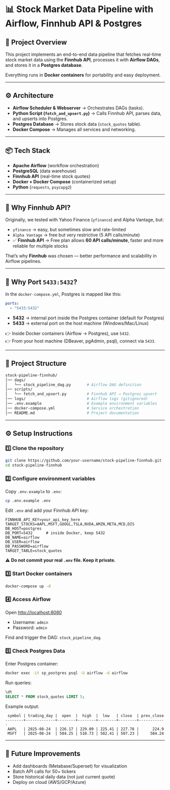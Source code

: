 # 📊 Stock Market Data Pipeline with Airflow, Finnhub API & Postgres

## 🚀 Project Overview
This project implements an end-to-end data pipeline that fetches real-time stock market data using the **Finnhub API**, processes it with **Airflow DAGs**, and stores it in a **Postgres database**.

Everything runs in **Docker containers** for portability and easy deployment.

---

## ⚙️ Architecture
- **Airflow Scheduler & Webserver** → Orchestrates DAGs (tasks).  
- **Python Script (`fetch_and_upsert.py`)** → Calls Finnhub API, parses data, and upserts into Postgres.  
- **Postgres Database** → Stores stock data (`stock_quotes` table).  
- **Docker Compose** → Manages all services and networking.  

---

## 📦 Tech Stack
- **Apache Airflow** (workflow orchestration)  
- **PostgreSQL** (data warehouse)  
- **Finnhub API** (real-time stock quotes)  
- **Docker + Docker Compose** (containerized setup)  
- **Python** (`requests`, `psycopg2`)  

---

## 🔑 Why Finnhub API?
Originally, we tested with Yahoo Finance (`yfinance`) and Alpha Vantage, but:  
- `yfinance` → easy, but sometimes slow and rate-limited  
- `Alpha Vantage` → free but very restrictive (5 API calls/minute)  
- ✅ **Finnhub API** → Free plan allows **60 API calls/minute**, faster and more reliable for multiple stocks  

That’s why **Finnhub** was chosen — better performance and scalability in Airflow pipelines.  

---

## 🔌 Why Port `5433:5432`?
In the `docker-compose.yml`, Postgres is mapped like this:

```yaml
ports:
  - "5433:5432"
```

- **5432** → internal port inside the Postgres container (default for Postgres)  
- **5433** → external port on the host machine (Windows/Mac/Linux)  

👉 Inside Docker containers (Airflow → Postgres), use `5432`.  
👉 From your host machine (DBeaver, pgAdmin, psql), connect via `5433`.  

---

## 📂 Project Structure
```bash
stock-pipeline-finnhub/
│── dags/
│   └── stock_pipeline_dag.py       # Airflow DAG definition
│── scripts/
│   └── fetch_and_upsert.py         # Finnhub API → Postgres upsert
│── logs/                           # Airflow logs (gitignored)
│── .env.example                    # Example environment variables
│── docker-compose.yml              # Service orchestration
│── README.md                       # Project documentation
```

---

## ⚙️ Setup Instructions

### 1️⃣ Clone the repository
```bash
git clone https://github.com/your-username/stock-pipeline-finnhub.git
cd stock-pipeline-finnhub
```

### 2️⃣ Configure environment variables
Copy `.env.example` to `.env`:
```bash
cp .env.example .env
```
Edit `.env` and add your Finnhub API key:
```env
FINNHUB_API_KEY=your_api_key_here
TARGET_STOCKS=AAPL,MSFT,GOOGL,TSLA,NVDA,AMZN,META,MCD,DIS
DB_HOST=postgres
DB_PORT=5432      # inside Docker, keep 5432
DB_NAME=airflow
DB_USER=airflow
DB_PASSWORD=airflow
TARGET_TABLE=stock_quotes
```
⚠️ **Do not commit your real `.env` file. Keep it private.**

### 3️⃣ Start Docker containers
```bash
docker-compose up -d
```

### 4️⃣ Access Airflow
Open [http://localhost:8080](http://localhost:8080)  
- Username: `admin`  
- Password: `admin`  

Find and trigger the DAG: `stock_pipeline_dag`.  

### 5️⃣ Check Postgres Data
Enter Postgres container:
```bash
docker exec -it sp_postgres psql -U airflow -d airflow
```
Run queries:
```sql
\dt
SELECT * FROM stock_quotes LIMIT 5;
```

Example output:
```
 symbol | trading_day |  open  |  high  |  low   | close  | prev_close
--------+-------------+--------+--------+--------+--------+------------
 AAPL   | 2025-08-24  | 226.17 | 229.09 | 225.41 | 227.76 |      224.9
 MSFT   | 2025-08-24  | 504.25 | 510.73 | 502.41 | 507.23 |     504.24
```

---

## 🌟 Future Improvements
- Add dashboards (Metabase/Superset) for visualization  
- Batch API calls for 50+ tickers  
- Store historical daily data (not just current quote)  
- Deploy on cloud (AWS/GCP/Azure)  
